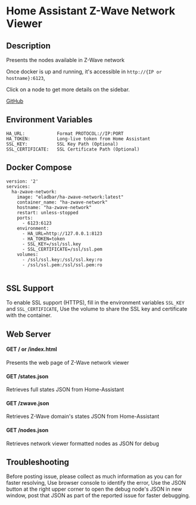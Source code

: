 # Home Assistant Z-Wave Network Viewer

## Description
Presents the nodes available in Z-Wave network

Once docker is up and running, it's accessible in `http://{IP or hostname}:6123`,

Click on a node to get more details on the sidebar.

[GitHub](https://github.com/elad-bar/ha-zwave-network/)

## Environment Variables
```
HA_URL:            Format PROTOCOL://IP:PORT
HA_TOKEN:          Long-live token from Home Assistant
SSL_KEY:           SSL Key Path (Optional)
SSL_CERTIFICATE:   SSL Certificate Path (Optional)
```

## Docker Compose
```
version: '2'
services:
  ha-zwave-network:
    image: "eladbar/ha-zwave-network:latest"
    container_name: "ha-zwave-network"
    hostname: "ha-zwave-network"
    restart: unless-stopped
    ports:
      - 6123:6123
    environment:
      - HA_URL=http://127.0.0.1:8123
      - HA_TOKEN=token
      - SSL_KEY=/ssl/ssl.key
      - SSL_CERTIFICATE=/ssl/ssl.pem
    volumes:
      - /ssl/ssl.key:/ssl/ssl.key:ro
      - /ssl/ssl.pem:/ssl/ssl.pem:ro


```

## SSL Support
To enable SSL support (HTTPS), 
fill in the environment variables `SSL_KEY` and `SSL_CERTIFICATE`,
Use the volume to share the SSL key and certificate with the container.  

## Web Server
#### GET / or /index.html
Presents the web page of Z-Wave network viewer

#### GET /states.json
Retrieves full states JSON from Home-Assistant

#### GET /zwave.json
Retrieves Z-Wave domain's states JSON from Home-Assistant

#### GET /nodes.json
Retrieves network viewer formatted nodes as JSON for debug 

## Troubleshooting
Before posting issue, please collect as much information as you can for faster resolving,
Use browser console to identify the error,
Use the JSON button at the right upper corner to open the debug node's JSON in new window,
post that JSON as part of the reported issue for faster debugging.   